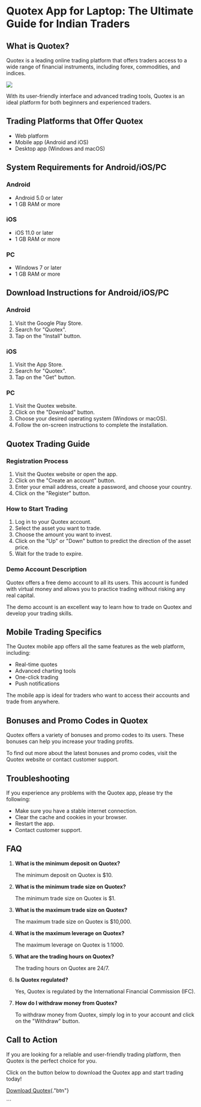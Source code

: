# Quotex App for Laptop: The Ultimate Guide for Indian Traders

## What is Quotex?

Quotex is a leading online trading platform that offers traders access
to a wide range of financial instruments, including forex, commodities,
and indices.

[![](https://static.quotex.io/files/1_en/300_250.jpg)](https://traff.sbs/brokerqxsignupf)

With its user-friendly interface and advanced trading tools, Quotex is
an ideal platform for both beginners and experienced traders.

## Trading Platforms that Offer Quotex

-   Web platform
-   Mobile app (Android and iOS)
-   Desktop app (Windows and macOS)

## System Requirements for Android/iOS/PC

### Android

-   Android 5.0 or later
-   1 GB RAM or more

### iOS

-   iOS 11.0 or later
-   1 GB RAM or more

### PC

-   Windows 7 or later
-   1 GB RAM or more

## Download Instructions for Android/iOS/PC

### Android

1.  Visit the Google Play Store.
2.  Search for "Quotex".
3.  Tap on the "Install" button.

### iOS

1.  Visit the App Store.
2.  Search for "Quotex".
3.  Tap on the "Get" button.

### PC

1.  Visit the Quotex website.
2.  Click on the "Download" button.
3.  Choose your desired operating system (Windows or macOS).
4.  Follow the on-screen instructions to complete the installation.

## Quotex Trading Guide

### Registration Process

1.  Visit the Quotex website or open the app.
2.  Click on the "Create an account" button.
3.  Enter your email address, create a password, and choose your
    country.
4.  Click on the "Register" button.

### How to Start Trading

1.  Log in to your Quotex account.
2.  Select the asset you want to trade.
3.  Choose the amount you want to invest.
4.  Click on the "Up" or "Down" button to predict the
    direction of the asset price.
5.  Wait for the trade to expire.

### Demo Account Description

Quotex offers a free demo account to all its users. This account is
funded with virtual money and allows you to practice trading without
risking any real capital.

The demo account is an excellent way to learn how to trade on Quotex and
develop your trading skills.

## Mobile Trading Specifics

The Quotex mobile app offers all the same features as the web platform,
including:

-   Real-time quotes
-   Advanced charting tools
-   One-click trading
-   Push notifications

The mobile app is ideal for traders who want to access their accounts
and trade from anywhere.

## Bonuses and Promo Codes in Quotex

Quotex offers a variety of bonuses and promo codes to its users. These
bonuses can help you increase your trading profits.

To find out more about the latest bonuses and promo codes, visit the
Quotex website or contact customer support.

## Troubleshooting

If you experience any problems with the Quotex app, please try the
following:

-   Make sure you have a stable internet connection.
-   Clear the cache and cookies in your browser.
-   Restart the app.
-   Contact customer support.

## FAQ

1.  **What is the minimum deposit on Quotex?**

    The minimum deposit on Quotex is \$10.

2.  **What is the minimum trade size on Quotex?**

    The minimum trade size on Quotex is \$1.

3.  **What is the maximum trade size on Quotex?**

    The maximum trade size on Quotex is \$10,000.

4.  **What is the maximum leverage on Quotex?**

    The maximum leverage on Quotex is 1:1000.

5.  **What are the trading hours on Quotex?**

    The trading hours on Quotex are 24/7.

6.  **Is Quotex regulated?**

    Yes, Quotex is regulated by the International Financial Commission
    (IFC).

7.  **How do I withdraw money from Quotex?**

    To withdraw money from Quotex, simply log in to your account and
    click on the "Withdraw" button.

## Call to Action

If you are looking for a reliable and user-friendly trading platform,
then Quotex is the perfect choice for you.

Click on the button below to download the Quotex app and start trading
today!

[Download Quotex](\%22https://traff.sbs/quotexonelink\%22){."btn"}

\`\`\`

